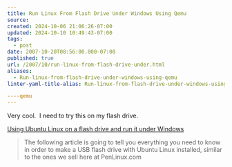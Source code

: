 ```yaml
---
title: Run Linux From Flash Drive Under Windows Using Qemu
source: 
created: 2024-10-06 21:06:26-07:00
updated: 2024-10-10 10:49:43-07:00
tags:
  - post
date: 2007-10-20T08:56:00.000-07:00
published: true
url: /2007/10/run-linux-from-flash-drive-under.html
aliases:
  - Run-linux-from-flash-drive-under-windows-using-qemu
linter-yaml-title-alias: Run-linux-from-flash-drive-under-windows-using-qemu

----qemu
---
```



Very cool.  I need to try this on my flash drive.  
  
[Using Ubuntu Linux on a flash drive and run it under Windows](http://www.propeller.com/viewstory/2007/09/17/using-ubuntu-linux-on-a-flash-drive-and-run-it-under-windows/?url=http%3A%2F%2Flinuxblogonline.org%2Farchives%2F39&frame=true)  

> The following article is going to tell you everything you need to know in order to make a USB flash drive with Ubuntu Linux installed, similar to the ones we sell here at PenLinux.com